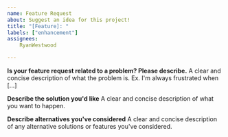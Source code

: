 ```yaml
---
name: Feature Request
about: Suggest an idea for this project!
title: "[Feature]: "
labels: ["enhancement"]
assignees: 
    RyanWestwood

---
```


**Is your feature request related to a problem? Please describe.**
A clear and concise description of what the problem is. Ex. I'm always frustrated when [...]

**Describe the solution you'd like**
A clear and concise description of what you want to happen.

**Describe alternatives you've considered**
A clear and concise description of any alternative solutions or features you've considered.
